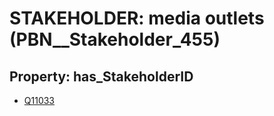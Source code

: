 # STAKEHOLDER: __media outlets__ (PBN__Stakeholder_455)

## Property: has_StakeholderID

* [Q11033](Q11033)

